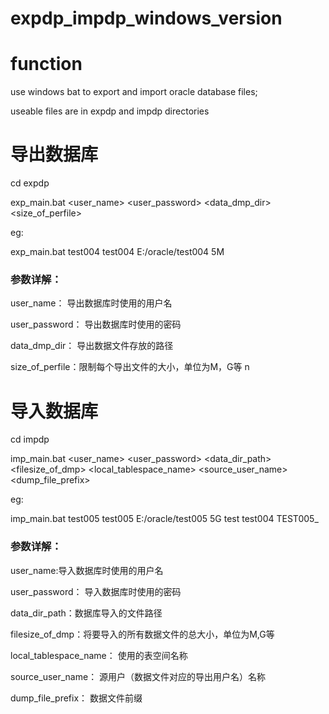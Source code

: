 # expdp_impdp_windows_version
# function 
use windows bat to export and import oracle database files;

useable files are in expdp and impdp directories


# 导出数据库
cd expdp

exp_main.bat <user_name> <user_password> <data_dmp_dir> <size_of_perfile>

eg:

exp_main.bat test004 test004  E:/oracle/test004 5M

### 参数详解：
user_name： 导出数据库时使用的用户名

user_password： 导出数据库时使用的密码

data_dmp_dir：  导出数据文件存放的路径

size_of_perfile：限制每个导出文件的大小，单位为M，G等
n


# 导入数据库
cd impdp

imp_main.bat <user_name> <user_password> <data_dir_path> <filesize_of_dmp> <local_tablespace_name> <source_user_name> <dump_file_prefix>

eg:

imp_main.bat test005 test005 E:/oracle/test005 5G test test004 TEST005_

### 参数详解：
 user_name:导入数据库时使用的用户名

 user_password： 导入数据库时使用的密码

 data_dir_path：数据库导入的文件路径

 filesize_of_dmp：将要导入的所有数据文件的总大小，单位为M,G等

 local_tablespace_name：	使用的表空间名称

 source_user_name：	源用户（数据文件对应的导出用户名）名称

 dump_file_prefix： 数据文件前缀
